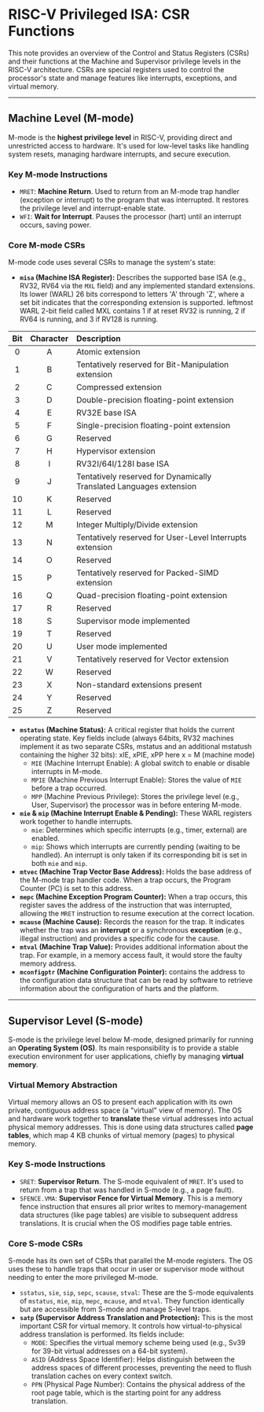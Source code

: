 # RISC-V Privileged ISA: CSR Functions

This note provides an overview of the Control and Status Registers (CSRs) and their functions at the Machine and Supervisor privilege levels in the RISC-V architecture. CSRs are special registers used to control the processor's state and manage features like interrupts, exceptions, and virtual memory.

---

## Machine Level (M-mode)

M-mode is the **highest privilege level** in RISC-V, providing direct and unrestricted access to hardware. It's used for low-level tasks like handling system resets, managing hardware interrupts, and secure execution.

### Key M-mode Instructions

* `MRET`: **Machine Return**. Used to return from an M-mode trap handler (exception or interrupt) to the program that was interrupted. It restores the privilege level and interrupt-enable state.
* `WFI`: **Wait for Interrupt**. Pauses the processor (hart) until an interrupt occurs, saving power.

### Core M-mode CSRs

M-mode code uses several CSRs to manage the system's state:

* **`misa` (Machine ISA Register):** Describes the supported base ISA (e.g., RV32, RV64 via the `MXL` field) and any implemented standard extensions. Its lower (WARL) 26 bits correspond to letters 'A' through 'Z', where a set bit indicates that the corresponding extension is supported.  leftmost WARL 2-bit field called MXL contains 1 if at reset RV32 is running, 2 if RV64 is running, and 3 if RV128 is running. 

| Bit | Character | Description |
|:---:|:---:|:---|
| 0 | A | Atomic extension |
| 1 | B | Tentatively reserved for Bit-Manipulation extension |
| 2 | C | Compressed extension |
| 3 | D | Double-precision floating-point extension |
| 4 | E | RV32E base ISA |
| 5 | F | Single-precision floating-point extension |
| 6 | G | Reserved |
| 7 | H | Hypervisor extension |
| 8 | I | RV32I/64I/128I base ISA |
| 9 | J | Tentatively reserved for Dynamically Translated Languages extension |
| 10 | K | Reserved |
| 11 | L | Reserved |
| 12 | M | Integer Multiply/Divide extension |
| 13 | N | Tentatively reserved for User-Level Interrupts extension |
| 14 | O | Reserved |
| 15 | P | Tentatively reserved for Packed-SIMD extension |
| 16 | Q | Quad-precision floating-point extension |
| 17 | R | Reserved |
| 18 | S | Supervisor mode implemented |
| 19 | T | Reserved |
| 20 | U | User mode implemented |
| 21 | V | Tentatively reserved for Vector extension |
| 22 | W | Reserved |
| 23 | X | Non-standard extensions present |
| 24 | Y | Reserved |
| 25 | Z | Reserved |

* **`mstatus` (Machine Status):** A critical register that holds the current operating state. Key fields include (always 64bits, RV32 machines implement it as two separate CSRs, mstatus and an additional mstatush containing the higher 32 bits):
xIE, xPIE, xPP here x = M (machine mode)
    * `MIE` (Machine Interrupt Enable): A global switch to enable or disable interrupts in M-mode.
    * `MPIE` (Machine Previous Interrupt Enable): Stores the value of `MIE` before a trap occurred.
    * `MPP` (Machine Previous Privilege): Stores the privilege level (e.g., User, Supervisor) the processor was in before entering M-mode.
* **`mie` & `mip` (Machine Interrupt Enable & Pending):** These WARL registers work together to handle interrupts.
    * `mie`: Determines which specific interrupts (e.g., timer, external) are enabled.
    * `mip`: Shows which interrupts are currently pending (waiting to be handled). An interrupt is only taken if its corresponding bit is set in both `mie` and `mip`.
* **`mtvec` (Machine Trap Vector Base Address):** Holds the base address of the M-mode trap handler code. When a trap occurs, the Program Counter (PC) is set to this address.
* **`mepc` (Machine Exception Program Counter):** When a trap occurs, this register saves the address of the instruction that was interrupted, allowing the `MRET` instruction to resume execution at the correct location.
* **`mcause` (Machine Cause):** Records the reason for the trap. It indicates whether the trap was an **interrupt** or a synchronous **exception** (e.g., illegal instruction) and provides a specific code for the cause.
* **`mtval` (Machine Trap Value):** Provides additional information about the trap. For example, in a memory access fault, it would store the faulty memory address.
* **`mconfigptr` (Machine Configuration Pointer):** contains the address to the configuration data structure that can be read by software to retrieve information about the configuration of harts and the platform.

---

## Supervisor Level (S-mode)

S-mode is the privilege level below M-mode, designed primarily for running an **Operating System (OS)**. Its main responsibility is to provide a stable execution environment for user applications, chiefly by managing **virtual memory**.

### Virtual Memory Abstraction

Virtual memory allows an OS to present each application with its own private, contiguous address space (a "virtual" view of memory). The OS and hardware work together to **translate** these virtual addresses into actual physical memory addresses. This is done using data structures called **page tables**, which map 4 KB chunks of virtual memory (pages) to physical memory.

### Key S-mode Instructions

* `SRET`: **Supervisor Return**. The S-mode equivalent of `MRET`. It's used to return from a trap that was handled in S-mode (e.g., a page fault).
* `SFENCE.VMA`: **Supervisor Fence for Virtual Memory**. This is a memory fence instruction that ensures all prior writes to memory-management data structures (like page tables) are visible to subsequent address translations. It is crucial when the OS modifies page table entries.

### Core S-mode CSRs

S-mode has its own set of CSRs that parallel the M-mode registers. The OS uses these to handle traps that occur in user or supervisor mode without needing to enter the more privileged M-mode.

* `sstatus`, `sie`, `sip`, `sepc`, `scause`, `stval`: These are the S-mode equivalents of `mstatus`, `mie`, `mip`, `mepc`, `mcause`, and `mtval`. They function identically but are accessible from S-mode and manage S-level traps.
* **`satp` (Supervisor Address Translation and Protection):** This is the most important CSR for virtual memory. It controls how virtual-to-physical address translation is performed. Its fields include:
    * `MODE`: Specifies the virtual memory scheme being used (e.g., Sv39 for 39-bit virtual addresses on a 64-bit system).
    * `ASID` (Address Space Identifier): Helps distinguish between the address spaces of different processes, preventing the need to flush translation caches on every context switch.
    * `PPN` (Physical Page Number): Contains the physical address of the root page table, which is the starting point for any address translation.